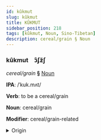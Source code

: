 ```yaml
---
id: kûkmut
slug: kûkmut
title: KÛKMUT
sidebar_position: 218
tags: [kûkmut, Noun, Sino-Tibetan]
description: cereal/grain § Noun
---
```


### kûkmut&emsp;<span kind="abugida">ɔ̑ʄƶ̆ʃ</span>

*cereal/grain* **§** [Noun](../../tags/Noun)

**IPA**: /ˈkuk.mʌt/

**Verb**: to be a cereal/grain

**Noun**: cereal/grain

**Modifier**: cereal/grain-related

<details>
    <summary>Origin</summary>
    Cantonese 穀物 guk1 mat6 /kuk.mɐt̚/<br/>
    <em>Sino-Tibetan Language Family</em>
</details>